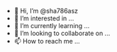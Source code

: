 - 👋 Hi, I’m @sha786asz
- 👀 I’m interested in ...
- 🌱 I’m currently learning ...
- 💞️ I’m looking to collaborate on ...
- 📫 How to reach me ...

<!---
sha786asz/sha786asz is a ✨ special ✨ repository because its `README.md` (this file) appears on your GitHub profile.
You can click the Preview link to take a look at your changes.
--->
